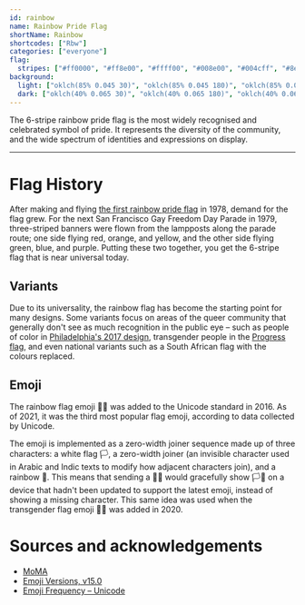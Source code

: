 ```yaml
---
id: rainbow
name: Rainbow Pride Flag
shortName: Rainbow
shortcodes: ["Rbw"]
categories: ["everyone"]
flag:
  stripes: ["#ff0000", "#ff8e00", "#ffff00", "#008e00", "#004cff", "#8e008e"]
background:
  light: ["oklch(85% 0.045 30)", "oklch(85% 0.045 180)", "oklch(85% 0.045 330)"]
  dark: ["oklch(40% 0.065 30)", "oklch(40% 0.065 180)", "oklch(40% 0.065 330)"]
---
```


The 6-stripe rainbow pride flag is the most widely recognised and celebrated
symbol of pride. It represents the diversity of the community, and the wide
spectrum of identities and expressions on display.

---

# Flag History

After making and flying [the first rainbow pride flag](./rainbow-gilbert-baker)
in 1978, demand for the flag grew. For the next San Francisco Gay Freedom Day
Parade in 1979, three-striped banners were flown from the lampposts along the
parade route; one side flying red, orange, and yellow, and the other side flying
green, blue, and purple. Putting these two together, you get the 6-stripe flag
that is near universal today.

## Variants

Due to its universality, the rainbow flag has become the starting point for many
designs. Some variants focus on areas of the queer community that generally
don't see as much recognition in the public eye – such as people of color in
[Philadelphia's 2017 design](./rainbow-philadelphia), transgender people in the
[Progress flag](./progress), and even national variants such as a South African
flag with the colours replaced.

## Emoji

The rainbow flag emoji 🏳️‍🌈 was added to the Unicode standard in 2016. As of 2021,
it was the third most popular flag emoji, according to data collected by
Unicode.

The emoji is implemented as a zero-width joiner sequence made up of three
characters: a white flag 🏳️, a zero-width joiner (an invisible character used in
Arabic and Indic texts to modify how adjacent characters join), and a rainbow
🌈. This means that sending a 🏳️‍🌈 would gracefully show 🏳️🌈 on a device that
hadn't been updated to support the latest emoji, instead of showing a missing
character. This same idea was used when the transgender flag emoji 🏳️‍⚧️ was added
in 2020.

# Sources and acknowledgements

- [MoMA](https://www.moma.org/explore/inside_out/2015/06/17/moma-acquires-the-rainbow-flag/)
- [Emoji Versions, v15.0](https://unicode.org/emoji/charts/emoji-versions.html)
- [Emoji Frequency – Unicode](https://home.unicode.org/emoji/emoji-frequency/)
